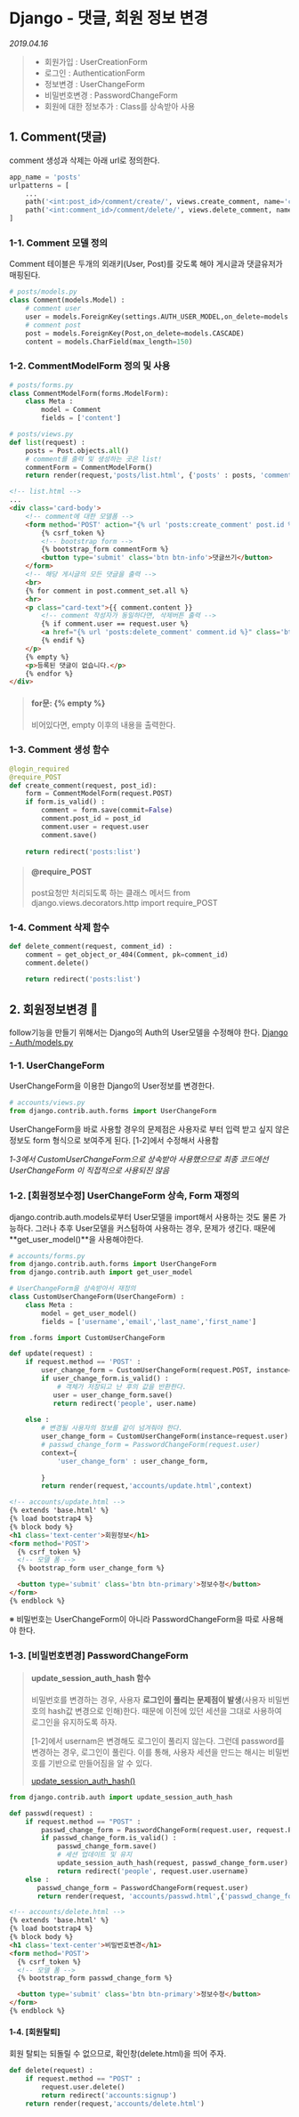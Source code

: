 # Django - 댓글, 회원 정보 변경

*2019.04.16*

> - 회원가입 : UserCreationForm
> - 로그인 : AuthenticationForm
> - 정보변경 : UserChangeForm
> - 비밀번호변경 : PasswordChangeForm
> - 회원에 대한 정보추가 : Class를 상속받아 사용



## 1. Comment(댓글)

comment 생성과 삭제는 아래 url로 정의한다.

```python
app_name = 'posts'
urlpatterns = [
    ...
    path('<int:post_id>/comment/create/', views.create_comment, name='create_comment'),
    path('<int:comment_id>/comment/delete/', views.delete_comment, name='delete_comment'),
]
```



### 1-1. Comment 모델 정의

Comment 테이블은 두개의 외래키(User, Post)를 갖도록 해야 게시글과 댓글유저가 매핑된다.

```python
# posts/models.py
class Comment(models.Model) :
    # comment user
    user = models.ForeignKey(settings.AUTH_USER_MODEL,on_delete=models.CASCADE)
    # comment post
    post = models.ForeignKey(Post,on_delete=models.CASCADE)
    content = models.CharField(max_length=150)
```



### 1-2. CommentModelForm 정의 및 사용

```python
# posts/forms.py
class CommentModelForm(forms.ModelForm):
    class Meta :
        model = Comment
        fields = ['content']
```

```python
# posts/views.py
def list(request) :
    posts = Post.objects.all()
    # comment를 출력 및 생성하는 곳은 list!
    commentForm = CommentModelForm()
    return render(request,'posts/list.html', {'posts' : posts, 'commentForm':commentForm})
```

```html
<!-- list.html -->
...
<div class='card-body'>
    <!-- comment에 대한 모델폼 -->
    <form method='POST' action="{% url 'posts:create_comment' post.id %}">
        {% csrf_token %}
        <!-- bootstrap form -->
        {% bootstrap_form commentForm %}
        <button type='submit' class='btn btn-info'>댓글쓰기</button>
    </form>
    <!-- 해당 게시글의 모든 댓글을 출력 -->
    <br>
    {% for comment in post.comment_set.all %}
    <hr>
    <p class="card-text">{{ comment.content }}
        <!-- comment 작성자가 동일하다면, 삭제버튼 출력 -->
        {% if comment.user == request.user %}
        <a href="{% url 'posts:delete_comment' comment.id %}" class='btn btn-danger'>삭제</a>
        {% endif %}
    </p>
    {% empty %}
    <p>등록된 댓글이 없습니다.</p>
    {% endfor %}
</div>
```

>  #### for문: {% empty %}
>  비어있다면, empty 이후의 내용을 출력한다.



### 1-3. Comment 생성 함수

```python
@login_required
@require_POST
def create_comment(request, post_id):
    form = CommentModelForm(request.POST)
    if form.is_valid() :
        comment = form.save(commit=False)
        comment.post_id = post_id
        comment.user = request.user
        comment.save()
    
    return redirect('posts:list')
```

>  #### @require_POST
>  post요청만 처리되도록 하는 클래스 메서드
>  from django.views.decorators.http import require_POST



### 1-4. Comment 삭제 함수

```python
def delete_comment(request, comment_id) :
    comment = get_object_or_404(Comment, pk=comment_id)
    comment.delete()
    
    return redirect('posts:list')
```



## 2. 회원정보변경 🤟

follow기능을 만들기 위해서는 Django의 Auth의 User모델을 수정해야 한다.
[Django - Auth/models.py](https://github.com/django/django/blob/master/django/contrib/auth/models.py)



### 1-1. UserChangeForm 

UserChangeForm을 이용한 Django의 User정보를 변경한다.

```python
# accounts/views.py
from django.contrib.auth.forms import UserChangeForm
```

UserChangeForm을 바로 사용할 경우의 문제점은 사용자로 부터 입력 받고 싶지 않은 정보도 form 형식으로 보여주게 된다. [1-2]에서 수정해서 사용함

*1-3에서 CustomUserChangeForm으로 상속받아 사용했으므로 최종 코드에선 UserChangeForm 이 직접적으로 사용되진 않음*



### 1-2. [회원정보수정] UserChangeForm 상속, Form 재정의

django.contrib.auth.models로부터 User모델을 import해서 사용하는 것도 물론 가능하다. 그러나 추후  User모델을 커스텀하여 사용하는 경우, 문제가 생긴다. 때문에 **get_user_model()**을 사용해야한다.

```python
# accounts/forms.py
from django.contrib.auth.forms import UserChangeForm
from django.contrib.auth import get_user_model

# UserChangeForm을 상속받아서 재정의
class CustomUserChangeForm(UserChangeForm) :
    class Meta :
        model = get_user_model()
        fields = ['username','email','last_name','first_name']
```


```python
from .forms import CustomUserChangeForm

def update(request) :
    if request.method == 'POST' :
        user_change_form = CustomUserChangeForm(request.POST, instance=request.user)
        if user_change_form.is_valid() :
            # 객체가 저장되고 난 후의 값을 반환한다.
           user = user_change_form.save()
           return redirect('people', user.name)
        
    else :
        # 변경될 사용자의 정보를 같이 넘겨줘야 한다.
        user_change_form = CustomUserChangeForm(instance=request.user)
        # passwd_change_form = PasswordChangeForm(request.user)
        context={
            'user_change_form' : user_change_form,
            
        }
        return render(request,'accounts/update.html',context)
```

```html
<!-- accounts/update.html -->
{% extends 'base.html' %}
{% load bootstrap4 %}
{% block body %}
<h1 class='text-center'>회원정보</h1>
<form method='POST'>
  {% csrf_token %}
  <!-- 모델 폼 -->
  {% bootstrap_form user_change_form %}

  <button type='submit' class='btn btn-primary'>정보수정</button>
</form>
{% endblock %}
```

&#8251; 비밀번호는 UserChangeForm이 아니라 PasswordChangeForm을 따로 사용해야 한다.



### 1-3. [비밀번호변경] PasswordChangeForm

> #### update_session_auth_hash 함수
>
> 비밀번호를 변경하는 경우, 사용자 **로그인이 풀리는 문제점이 발생**(사용자 비밀번호의  hash값 변경으로 인해)한다. 때문에 이전에 있던 세션을 그대로 사용하여 로그인을 유지하도록 하자. 
>
> [1-2]에서 usernam은 변경해도 로그인이 풀리지 않는다. 그런데 password를 변경하는 경우, 로그인이 풀린다. 이를 통해, 사용자 세션을 만드는 해시는 비밀번호를 기반으로 만들어짐을 알 수 있다.
>
> [update_session_auth_hash()](https://docs.djangoproject.com/en/2.2/topics/auth/default/#django.contrib.auth.update_session_auth_hash) 

```python
from django.contrib.auth import update_session_auth_hash

def passwd(request) :
    if request.method == "POST" :
        passwd_change_form = PasswordChangeForm(request.user, request.POST)
        if passwd_change_form.is_valid() :
            passwd_change_form.save()
            # 세션 업데이트 및 유지
            update_session_auth_hash(request, passwd_change_form.user)
            return redirect('people', request.user.username)
    else :
       passwd_change_form = PasswordChangeForm(request.user) 
       return render(request, 'accounts/passwd.html',{'passwd_change_form' : passwd_change_form})
```

```html
<!-- accounts/delete.html -->
{% extends 'base.html' %}
{% load bootstrap4 %}
{% block body %}
<h1 class='text-center'>비밀번호변경</h1>
<form method='POST'>
  {% csrf_token %}
  <!-- 모델 폼 -->
  {% bootstrap_form passwd_change_form %}

  <button type='submit' class='btn btn-primary'>정보수정</button>
</form>
{% endblock %}
```



#### 1-4. [회원탈퇴] 

회원 탈퇴는 되돌릴 수 없으므로,  확인창(delete.html)을 띄어 주자.

```python
def delete(request) :
    if request.method == "POST" :
        request.user.delete()
        return redirect('accounts:signup')
    return render(request,'accounts/delete.html')
```

